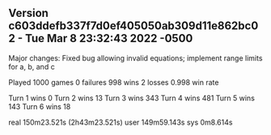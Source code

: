 ## Version c603ddefb337f7d0ef405050ab309d11e862bc02 - Tue Mar 8 23:32:43 2022 -0500
Major changes: Fixed bug allowing invalid equations; implement range limits for a, b, and c

Played 1000 games
       0 failures
       998 wins
       2 losses
       0.998 win rate

 Turn 1 wins 0
 Turn 2 wins 13
 Turn 3 wins 343
 Turn 4 wins 481
 Turn 5 wins 143
 Turn 6 wins 18

real 150m23.521s (2h43m23.521s)
user 149m59.143s
sys 0m8.614s
